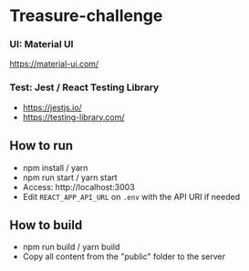 # Treasure-challenge

### UI: Material UI

https://material-ui.com/

### Test: Jest / React Testing Library

- https://jestjs.io/
- https://testing-library.com/

## How to run

- npm install / yarn
- npm run start / yarn start
- Access: http://localhost:3003
- Edit `REACT_APP_API_URL` on `.env` with the API URI if needed

## How to build

- npm run build / yarn build
- Copy all content from the "public" folder to the server
